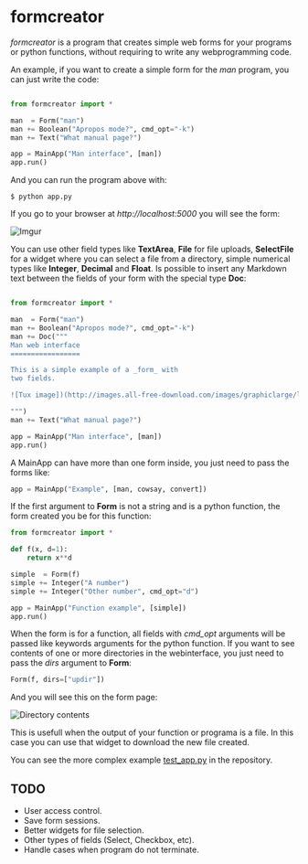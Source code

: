 formcreator
===========

_formcreator_ is a program that creates simple web forms for
your programs or python functions, without requiring to write
any webprogramming code.

An example, if you want to create a simple form for
the _man_ program, you can just write the code:

```python

from formcreator import *

man  = Form("man")
man += Boolean("Apropos mode?", cmd_opt="-k")
man += Text("What manual page?")

app = MainApp("Man interface", [man])
app.run()
```

And you can run the program above with:

```
$ python app.py
```

If you go to your browser at _http://localhost:5000_ you will
see the form:

![Imgur](http://i.imgur.com/CT6lZQp.png)

You can use other field types like __TextArea__, __File__ for file uploads, 
__SelectFile__ for a widget where you can select a file from a directory,
simple numerical types like __Integer__, __Decimal__ and __Float__. Is possible
to insert any Markdown text between the fields of your form with the special 
type __Doc__:

```python

from formcreator import *

man  = Form("man")
man += Boolean("Apropos mode?", cmd_opt="-k")
man += Doc("""
Man web interface
=================

This is a simple example of a _form_ with
two fields. 

![Tux image])(http://images.all-free-download.com/images/graphiclarge/linux_tux_1_107532.jpg)

""")
man += Text("What manual page?")

app = MainApp("Man interface", [man])
app.run()
```

A MainApp can have more than one form inside, you just need to pass the
forms like:

```python
app = MainApp("Example", [man, cowsay, convert])
```

If the first argument to __Form__ is not a string and is a python function,
the form created you be for this function:

```python
from formcreator import *

def f(x, d=1):
	return x**d

simple  = Form(f)
simple += Integer("A number")
simple += Integer("Other number", cmd_opt="d")

app = MainApp("Function example", [simple])
app.run()
```

When the form is for a function, all fields with _cmd_opt_ arguments will be passed
like keywords arguments for the python function.
If you want to see contents of one or more directories in the webinterface, 
you just need to pass the _dirs_ argument to __Form__:

```python
Form(f, dirs=["updir"])
```

And you will see this on the form page:

![Directory contents](http://i.imgur.com/KkPrU6d.png)

This is usefull when the output of your function or programa is a file. In this case
you can use that widget to download the new file created.

You can see the more complex example [test_app.py](https://github.com/aivuk/formcreator/blob/master/test_app.py) in the repository.

TODO
-----

* User access control.
* Save form sessions.
* Better widgets for file selection.
* Other types of fields (Select, Checkbox, etc).
* Handle cases when program do not terminate. 
